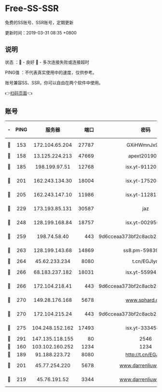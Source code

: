 # Free-SS-SSR

免费的SS账号、SSR账号，定期更新

更新时间：2019-03-31 08:35 +0800

## 说明

状态     ：🙂 - 良好 🙁 - 多次连接失败或连接超时

PING值   ：不代表真实使用中的速度，仅供参考。

账号兼容SS、SSR，你可以自由在两个软件中使用。

👉[扫码页面](https://liesauer.github.io/Free-SS-SSR/)👈

## 账号

|-|PING|服务器|端口|密码|加密方式|区域|
|:----:|:----:|:-----:|-----:|:----:|:----:|:----:|
|🙂|153|172.104.65.204|27787|GXiHWmnJx94S|aes-256-cfb|JP|
|🙂|158|13.125.224.213|47669|apext2019001|chacha20|KR|
|🙂|185|198.199.97.51|12768|isx.yt-91120534|aes-256-cfb|US|
|🙂|201|162.243.134.30|18004|isx.yt-17520529|aes-256-cfb|US|
|🙂|205|162.243.147.10|11986|isx.yt-11281384|aes-256-cfb|US|
|🙂|229|173.193.85.131|30587|jaz|aes-256-cfb|US|
|🙂|248|128.199.168.84|18757|isx.yt-00295653|aes-256-cfb|SG|
|🙂|259|198.74.58.40|443|9d6cceaa373bf2c8acb22e60b6a58be6|aes-256-cfb|US|
|🙂|263|128.199.143.68|14869|ss8.pm-59839550|aes-256-cfb|SG|
|🙂|264|45.62.233.234|8080|t.cn/EGJIyrl|rc4-md5|CA|
|🙂|266|68.183.237.182|18031|isx.yt-55994128|aes-256-cfb|SG|
|🙂|266|172.104.218.41|443|9d6cceaa373bf2c8acb22e60b6a58be6|aes-256-cfb|US|
|🙂|270|149.28.176.168|5678|www.sphard.com|aes-256-cfb|AU|
|🙂|270|172.104.215.24|443|9d6cceaa373bf2c8acb22e60b6a58be6|aes-256-cfb|US|
|🙂|275|104.248.152.162|17493|isx.yt-33345420|aes-256-cfb|SG|
|🙂|291|147.135.118.155|80|2546|chacha20|US|
|🙂|160|103.102.160.252|1234|1234|rc4-md5|JP|
|🙂|189|91.188.223.72|8080|http://t.cn/EGJIyrl|rc4-md5|RU|
|🙂|201|45.77.254.220|5678|www.darrenliuwei.com|aes-256-cfb|SG|
|🙁|219|45.76.191.52|3344|www.darrenliuwei.com|aes-256-cfb|JP|
